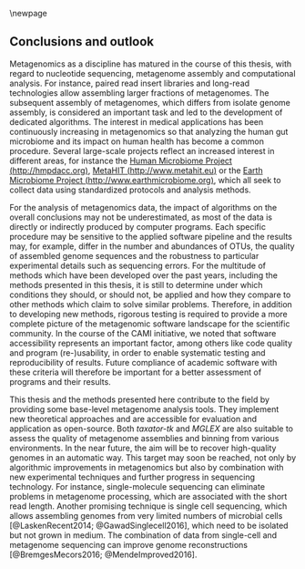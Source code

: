 \newpage

## Conclusions and outlook

Metagenomics as a discipline has matured in the course of this thesis, with regard to nucleotide sequencing, metagenome assembly and computational analysis. For instance, paired read insert libraries and long-read technologies allow assembling larger fractions of metagenomes. The subsequent assembly of metagenomes, which differs from isolate genome assembly, is considered an important task and led to the development of dedicated algorithms. The interest in medical applications has been continuously increasing in metagenomics so that analyzing the human gut microbiome and its impact on human health has become a common procedure. Several large-scale projects reflect an increased interest in different areas, for instance the [Human Microbiome Project (http://hmpdacc.org)](http://hmpdacc.org/), [MetaHIT (http://www.metahit.eu)](http://www.metahit.eu/) or the [Earth Microbiome Project (http://www.earthmicrobiome.org)](http://www.earthmicrobiome.org/), which all seek to collect data using standardized protocols and analysis methods.

For the analysis of metagenomics data, the impact of algorithms on the overall conclusions may not be underestimated, as most of the data is directly or indirectly produced by computer programs. Each specific procedure may be sensitive to the applied software pipeline and the results may, for example, differ in the number and abundances of OTUs, the quality of assembled genome sequences and the robustness to particular experimental details such as sequencing errors. For the multitude of methods which have been developed over the past years, including the methods presented in this thesis, it is still to determine under which conditions they should, or should not, be applied and how they compare to other methods which claim to solve similar problems. Therefore, in addition to developing new methods, rigorous testing is required to provide a more complete picture of the metagenomic software landscape for the scientific community. In the course of the CAMI initiative, we noted that software accessibility represents an important factor, among others like code quality and program (re-)usability, in order to enable systematic testing and reproducibility of results. Future compliance of academic software with these criteria will therefore be important for a better assessment of programs and their results.

This thesis and the methods presented here contribute to the field by providing some base-level metagenome analysis tools. They implement new theoretical approaches and are accessible for evaluation and application as open-source. Both *taxator-tk* and *MGLEX* are also suitable to assess the quality of metagenome assemblies and binning from various environments. In the near future, the aim will be to recover high-quality genomes in an automatic way. This target may soon be reached, not only by algorithmic improvements in metagenomics but also by combination with new experimental techniques and further progress in sequencing technology. For instance, single-molecule sequencing can eliminate problems in metagenome processing, which are associated with the short read length. Another promising technique is single cell sequencing, which allows assembling genomes from very limited numbers of microbial cells [@LaskenRecent2014; @GawadSinglecell2016], which need to be isolated but not grown in medium. The combination of data from single-cell and metagenome sequencing can improve genome reconstructions [@BremgesMecors2016; @MendeImproved2016].
